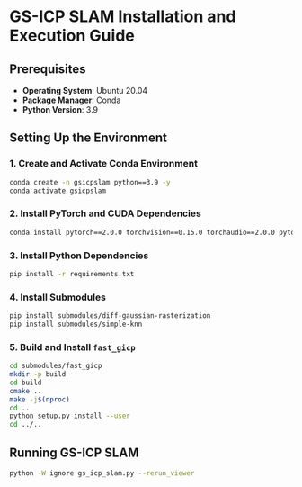 # GS-ICP SLAM Installation and Execution Guide

## Prerequisites
- **Operating System**: Ubuntu 20.04
- **Package Manager**: Conda
- **Python Version**: 3.9

## Setting Up the Environment

### 1. Create and Activate Conda Environment
```bash
conda create -n gsicpslam python==3.9 -y
conda activate gsicpslam
```

### 2. Install PyTorch and CUDA Dependencies
```bash
conda install pytorch==2.0.0 torchvision==0.15.0 torchaudio==2.0.0 pytorch-cuda=11.8 -c pytorch -c nvidia -y
```

### 3. Install Python Dependencies
```bash
pip install -r requirements.txt
```

### 4. Install Submodules
```bash
pip install submodules/diff-gaussian-rasterization
pip install submodules/simple-knn
```

### 5. Build and Install `fast_gicp`
```bash
cd submodules/fast_gicp
mkdir -p build
cd build
cmake ..
make -j$(nproc)
cd ..
python setup.py install --user
cd ../..
```

## Running GS-ICP SLAM
```bash
python -W ignore gs_icp_slam.py --rerun_viewer
```


